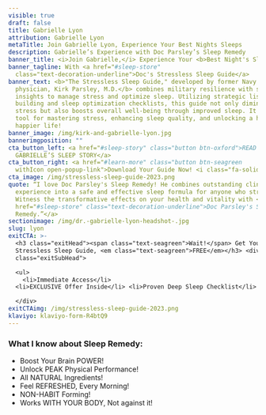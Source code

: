 ```yaml
---
visible: true
draft: false
title: Gabrielle Lyon
attribution: Gabrielle Lyon
metaTitle: Join Gabrielle Lyon, Experience Your Best Nights Sleeps
description: Gabrielle’s Experience with Doc Parsley’s Sleep Remedy
banner_title: <i>Join Gabrielle,</i> Experience Your <b>Best Night's Sleep </b>
banner_tagline: With <a href="#sleep-store"
  class="text-decoration-underline">Doc's Stressless Sleep Guide</a>
banner_text: <b>"The Stressless Sleep Guide," developed by former Navy SEAL and
  physician, Kirk Parsley, M.D.</b> combines military resilience with scientific
  insights to manage stress and optimize sleep. Utilizing strategic list
  building and sleep optimization checklists, this guide not only diminishes
  stress but also boosts overall well-being through improved sleep. It's your
  tool for mastering stress, enhancing sleep quality, and unlocking a healthier,
  happier life!
banner_image: /img/kirk-and-gabrielle-lyon.jpg
bannerimgposition: ""
cta_button_left: <a href="#sleep-story" class="button btn-oxford">READ
  GABRIELLE’S SLEEP STORY</a>
cta_button_right: <a href="#learn-more" class="button btn-seagreen
  withIcon open-popup-link">Download Your Guide Now! <i class="fa-solid fa-arrow-right"></i></a>
cta_image: /img/stressless-sleep-guide-2023.png
quote: “I love Doc Parsley's Sleep Remedy! He combines outstanding clinical
  experience into a safe and effective sleep formula for anyone who struggles!
  Witness the transformative effects on your health and vitality with <a
  href="#sleep-store" class="text-decoration-underline">Doc Parsley's Sleep
  Remedy.”</a>
sectionimage: /img/dr.-gabrielle-lyon-headshot-.jpg
slug: lyon
exitCTA: >-
  <h3 class="exitHead"><span class="text-seagreen">Wait!</span> Get Your
  Stressless Sleep Guide, <em class="text-seagreen">FREE</em></h3> <div
  class="exitSubHead">

  <ul>
    <li>Immediate Access</li>
  <li>EXCLUSIVE Offer Inside</li> <li>Proven Deep Sleep Checklist</li> </ul>

  </div>
exitCTAimg: /img/stressless-sleep-guide-2023.png
klaviyo: klaviyo-form-R4btQ9
---
```

### What I know about Sleep Remedy:

* Boost Your Brain POWER!
* Unlock PEAK Physical Performance!
* All NATURAL Ingredients!
* Feel REFRESHED, Every Morning!
* NON-HABIT Forming!
* Works WITH YOUR BODY, Not against it!